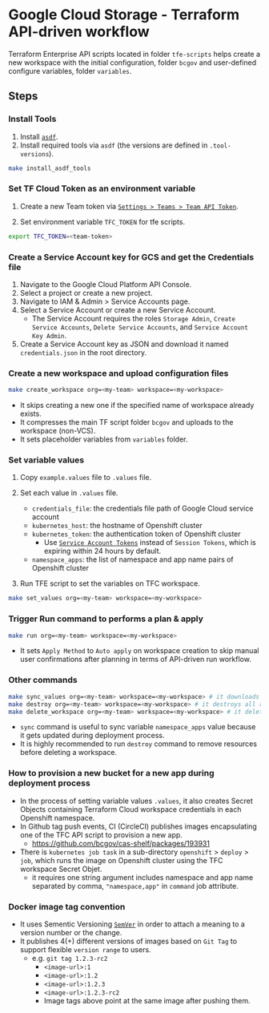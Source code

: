 # Google Cloud Storage - Terraform API-driven workflow

Terraform Enterprise API scripts located in folder `tfe-scripts` helps create a new workspace with the initial configuration, folder `bcgov`
and user-defined configure variables, folder `variables`.

## Steps

### Install Tools

1. Install [`asdf`](https://asdf-vm.com/#/core-manage-asdf-vm?id=install-asdf-vm).
1. Install required tools via `asdf` (the versions are defined in `.tool-versions`).

```bash
make install_asdf_tools
```

### Set TF Cloud Token as an environment variable

1. Create a new Team token via [`Settings > Teams > Team API Token`](https://app.terraform.io/app/thebuttonclan/settings/teams).

1. Set environment variable `TFC_TOKEN` for tfe scripts.

```bash
export TFC_TOKEN=<team-token>
```

### Create a Service Account key for GCS and get the Credentials file
1. Navigate to the Google Cloud Platform API Console.
1. Select a project or create a new project.
1. Navigate to IAM & Admin > Service Accounts page.
1. Select a Service Account or create a new Service Account.
   - The Service Account requires the roles `Storage Admin`, `Create Service Accounts`, `Delete Service Accounts`, and `Service Account Key Admin`.
1. Create a Service Account key as JSON and download it named `credentials.json` in the root directory.

### Create a new workspace and upload configuration files

```bash
make create_workspace org=<my-team> workspace=<my-workspace>
```

- It skips creating a new one if the specified name of workspace already exists.
- It compresses the main TF script folder `bcgov` and uploads to the workspace (non-VCS).
- It sets placeholder variables from `variables` folder.

### Set variable values

1. Copy `example.values` file to `.values` file.
1. Set each value in `.values` file.

   - `credentials_file`: the credentials file path of Google Cloud service account
   - `kubernetes_host`: the hostname of Openshift cluster
   - `kubernetes_token`: the authentication token of Openshift cluster
     - Use [`Service Account Tokens`](https://docs.openshift.com/container-platform/3.5/rest_api/index.html#rest-api-serviceaccount-tokens) instead of `Session Tokens`, which is expiring within 24 hours by default.
   - `namespace_apps`: the list of namespace and app name pairs of Openshift cluster

1. Run TFE script to set the variables on TFC workspace.

```bash
make set_values org=<my-team> workspace=<my-workspace>
```

### Trigger Run command to performs a plan & apply

```bash
make run org=<my-team> workspace=<my-workspace>
```

- It sets `Apply Method` to `Auto apply` on workspace creation to skip manual user confirmations after planning in terms of API-driven run workflow.

### Other commands

```bash
make sync_values org=<my-team> workspace=<my-workspace> # it downloads the current variable values from the workspace
make destroy org=<my-team> workspace=<my-workspace> # it destroys all resources created by the workspace
make delete_workspace org=<my-team> workspace=<my-workspace> # it deletes the workspace
```

- `sync` command is useful to sync variable `namespace_apps` value because it gets updated during deployment process.
- It is highly recommended to run `destroy` command to remove resources before deleting a workspace.

### How to provision a new bucket for a new app during deployment process
- In the process of setting variable values `.values`, it also creates Secret Objects containing Terraform Cloud workspace credentials in each Openshift namespace.
- In Github tag push events, CI (CircleCI) publishes images encapsulating one of the TFC API script to provision a new app.
   - https://github.com/bcgov/cas-shelf/packages/193931
- There is `kubernetes job task` in a sub-directory `openshift` > `deploy` > `job`, which runs the image on Openshift cluster using the TFC workspace Secret Objet.
   - it requires one string argument includes namespace and app name separated by comma, `"namespace,app"` in `command` job attribute.

### Docker image tag convention
- It uses Sementic Versioning [`SemVer`](https://semver.org/) in order to attach a meaning to a version number or the change.
- It publishes 4(+) different versions of images based on `Git Tag` to support flexible `version range` to users.
   - e.g. `git tag 1.2.3-rc2`
      - `<image-url>:1`
      - `<image-url>:1.2`
      - `<image-url>:1.2.3`
      - `<image-url>:1.2.3-rc2`
      - Image tags above point at the same image after pushing them.
